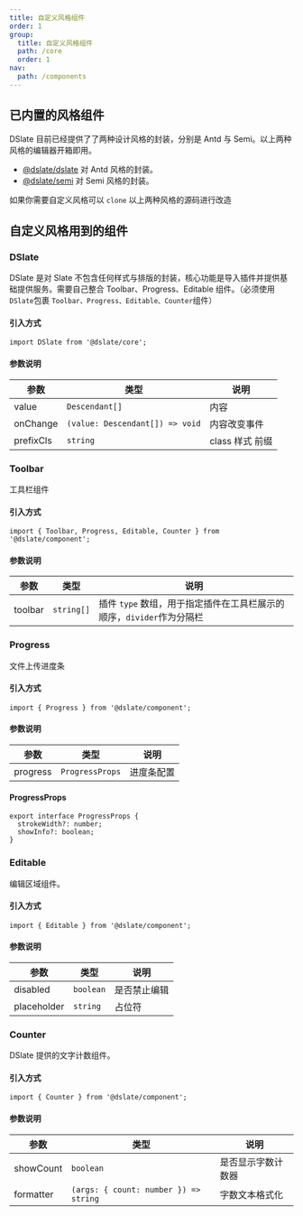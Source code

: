 ```yaml
---
title: 自定义风格组件
order: 1
group:
  title: 自定义风格组件
  path: /core
  order: 1
nav:
  path: /components
---
```


## 已内置的风格组件

DSlate 目前已经提供了了两种设计风格的封装，分别是 Antd 与 Semi。以上两种风格的编辑器开箱即用。

- [@dslate/dslate](https://github.com/rojer95/dslate/tree/master/packages/dslate) 对 Antd 风格的封装。
- [@dslate/semi](https://github.com/rojer95/dslate/tree/master/packages/semi) 对 Semi 风格的封装。

如果你需要自定义风格可以 `clone` 以上两种风格的源码进行改造

## 自定义风格用到的组件

### DSlate

DSlate 是对 Slate 不包含任何样式与排版的封装，核心功能是导入插件并提供基础提供服务。需要自己整合 Toolbar、Progress、Editable 组件。（必须使用`DSlate`包裹 `Toolbar、Progress、Editable、Counter`组件）

#### 引入方式

```tsx | pure
import DSlate from '@dslate/core';
```

#### 参数说明

| 参数      | 类型                            | 说明            |
| --------- | ------------------------------- | --------------- |
| value     | `Descendant[]`                  | 内容            |
| onChange  | `(value: Descendant[]) => void` | 内容改变事件    |
| prefixCls | `string`                        | class 样式 前缀 |

### Toolbar

工具栏组件

#### 引入方式

```tsx | pure
import { Toolbar, Progress, Editable, Counter } from '@dslate/component';
```

#### 参数说明

| 参数    | 类型       | 说明                                                                  |
| ------- | ---------- | --------------------------------------------------------------------- |
| toolbar | `string[]` | 插件 `type` 数组，用于指定插件在工具栏展示的顺序，`divider`作为分隔栏 |

### Progress

文件上传进度条

#### 引入方式

```tsx | pure
import { Progress } from '@dslate/component';
```

#### 参数说明

| 参数     | 类型            | 说明       |
| -------- | --------------- | ---------- |
| progress | `ProgressProps` | 进度条配置 |

#### ProgressProps

```tsx | pure
export interface ProgressProps {
  strokeWidth?: number;
  showInfo?: boolean;
}
```

### Editable

编辑区域组件。

#### 引入方式

```tsx | pure
import { Editable } from '@dslate/component';
```

#### 参数说明

| 参数        | 类型      | 说明         |
| ----------- | --------- | ------------ |
| disabled    | `boolean` | 是否禁止编辑 |
| placeholder | `string`  | 占位符       |

### Counter

DSlate 提供的文字计数组件。

#### 引入方式

```tsx | pure
import { Counter } from '@dslate/component';
```

#### 参数说明

| 参数      | 类型                                  | 说明               |
| --------- | ------------------------------------- | ------------------ |
| showCount | `boolean`                             | 是否显示字数计数器 |
| formatter | `(args: { count: number }) => string` | 字数文本格式化     |
